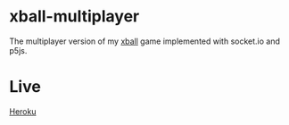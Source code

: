 # xball-multiplayer
The multiplayer version of my [xball](https://github.com/florinpop17/xball) game implemented with socket.io and p5js.

# Live
[Heroku](https://xball-multiplayer.herokuapp.com/)